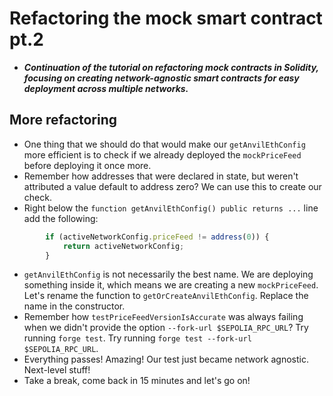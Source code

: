 # Refactoring the mock smart contract pt.2
- ***Continuation of the tutorial on refactoring mock contracts in Solidity, focusing on creating network-agnostic smart contracts for easy deployment across multiple networks.***

## More refactoring
- One thing that we should do that would make our `getAnvilEthConfig` more efficient is to check if we already deployed the `mockPriceFeed` before deploying it once more.
- Remember how addresses that were declared in state, but weren't attributed a value default to address zero? We can use this to create our check.
- Right below the `function getAnvilEthConfig() public returns ...` line add the following:
```javascript
        if (activeNetworkConfig.priceFeed != address(0)) {
            return activeNetworkConfig;
        }
```

- `getAnvilEthConfig` is not necessarily the best name. We are deploying something inside it, which means we are creating a new `mockPriceFeed`. Let's rename the function to `getOrCreateAnvilEthConfig`. Replace the name in the constructor.
- Remember how `testPriceFeedVersionIsAccurate` was always failing when we didn't provide the option `--fork-url $SEPOLIA_RPC_URL`? Try running `forge test`. Try running `forge test --fork-url $SEPOLIA_RPC_URL`.
- Everything passes! Amazing! Our test just became network agnostic. Next-level stuff!
- Take a break, come back in 15 minutes and let's go on!
